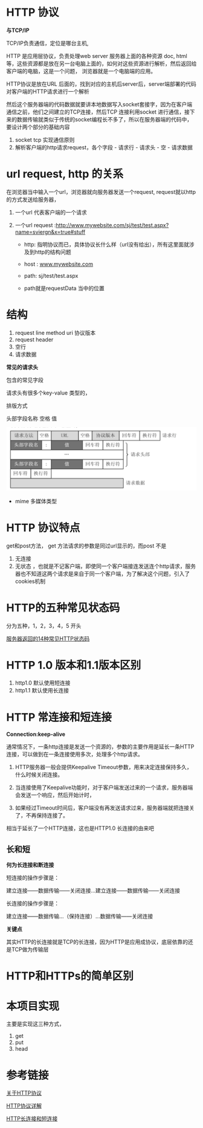 # HTTP 协议
**与TCP/IP**


TCP/IP负责通信，定位是哪台主机,

HTTP 是应用层协议，负责处理web server 服务器上面的各种资源 
doc, html 等，这些资源都是放在另一台电脑上面的，如何对这些资源进行解析，然后返回给客户端的电脑，这是一个问题， 浏览器就是一个电脑端的应用。


HTTP协议是放在URL 后面的，找到对应的主机后server后，server端部署的代码对客户端的HTTP请求进行一个解析


然后这个服务器端的代码数据就要讲本地数据写入socket套接字，因为在客户端通信之前，他们之间建立的TCP连接，然后TCP 连接利用socket 进行通信，接下来的数据传输就类似于传统的socket编程长不多了，所以在服务器端的代码中，要设计两个部分的基础内容

1. socket tcp 实现通信原则
2. 解析客户端的http请求request，各个字段
		- 请求行
		- 请求头
		- 空
		- 请求数据

# url request, http 的关系

在浏览器当中输入一个url，浏览器就向服务器发送一个request, request就以http 的方式发送给服务器，

1. 一个url 代表客户端的一个请求

2. 一个url  request :http://www.mywebsite.com/sj/test/test.aspx?name=sviergn&x=true#stuff

	- http: 指明协议而已，具体协议长什么样（url没有给出），所有这里面就涉及到http的结构问题

	- host : www.mywebsite.com

	- path: sj/test/test.aspx 

	- path就是requestData 当中的位置




# 结构
1. request line method  uri 协议版本 
2.  request header
3. 空行
4. 请求数据

 **常见的请求头**
 
 包含的常见字段
 
 请求头有很多个key-value 类型的，  
 
 排版方式 
 
 头部字段名称 空格 值   
 
 ![http结构](https://github.com/wabc1994/WS/blob/master/pic/http%20struct.png)
 
 

- mime 多媒体类型

# HTTP 协议特点
get和post方法， get 方法请求的参数是同过url显示的，而post 不是

1. 无连接
2. 无状态 ，也就是不记客户端，即使同一个客户端接连发送连个http请求，服务器也不知道这两个请求是来自于同一个客户端，为了解决这个问题，引入了cookies机制



# HTTP的五种常见状态码

分为五种，1，2，3，4，5 开头

[服务器返回的14种常见HTTP状态码](https://blog.csdn.net/q1056843325/article/details/53147180)


# HTTP 1.0 版本和1.1版本区别
1. http1.0 默认使用短连接
2. http1.1 默认使用长连接

# HTTP 常连接和短连接

**Connection:keep-alive**

通常情况下，一条http连接是发送一个资源的，参数的主要作用是延长一条HTTP连接，可以做到在一条连接使用多次，处理多个http请求。

1. HTTP服务器一般会提供Keepalive Timeout参数，用来决定连接保持多久，什么时候关闭连接。

2. 当连接使用了Keepalive功能时，对于客户端发送过来的一个请求，服务器端会发送一个响应，然后开始计时，

3. 如果经过Timeout时间后，客户端没有再发送请求过来，服务器端就把连接关了，不再保持连接了。

相当于延长了一个HTTP连接，这也是HTTP1.0 长连接的由来吧


## 长和短
**何为长连接和断连接**

短连接的操作步骤是：

建立连接——数据传输——关闭连接...建立连接——数据传输——关闭连接

长连接的操作步骤是：

建立连接——数据传输...（保持连接）...数据传输——关闭连接

**关键点**

其实HTTP的长连接就是TCP的长连接，因为HTTP是应用成协议，底层依靠的还是TCP做为传输层

# HTTP和HTTPs的简单区别


# 本项目实现

主要是实现这三种方式，
1. get
2. put
3. head


# 参考链接
[关于HTTP协议](https://www.jianshu.com/p/80e25cb1d81a)

[HTTP协议详解](https://www.cnblogs.com/TankXiao/archive/2012/02/13/2342672.html)

[HTTP长连接和短连接](https://www.cnblogs.com/0201zcr/p/4694945.html)
